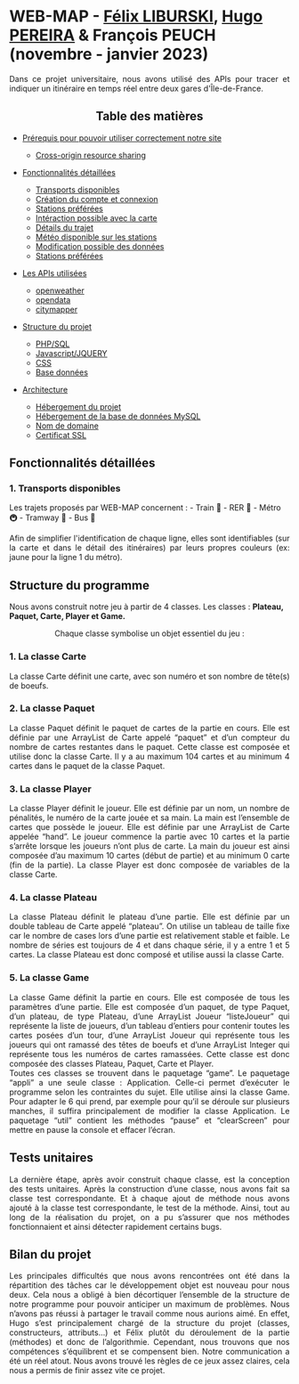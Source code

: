 # WEB-MAP - [Félix LIBURSKI](https://github.com/felixlbr), [Hugo PEREIRA](https://github.com/tigrou23) & François PEUCH (novembre - janvier 2023)
<div align="justify">
	Dans ce projet universitaire, nous avons utilisé des APIs pour tracer et indiquer un itinéraire en temps réel entre deux gares d'Île-de-France.</div>

## <center>Table des matières</center>
* [Prérequis pour pouvoir utiliser correctement notre site](#chapter1)
	* [Cross-origin resource sharing](#section1_1)

* [Fonctionnalités détaillées](#chapter2)
 	* [Transports disponibles](#section2_1)
 	* [Création du compte et connexion](#section2_2)
	* [Stations préférées](#section2_3)
	* [Intéraction possible avec la carte](#section2_4)
	* [Détails du trajet](#section2_5)
	* [Météo disponible sur les stations](#section2_6)
	* [Modification possible des données](#section2_7)
	* [Stations préférées](#section2_8)

* [Les APIs utilisées](#chapter3)
 	* [openweather](#section3_1)
	* [opendata](#section3_2)
	* [citymapper](#section3_3)

* [Structure du projet](#chapter4)
	* [PHP/SQL](#section4_1)
	* [Javascript/JQUERY](#section4_2)
	* [CSS](#section2_3)
	* [Base données](#section4_3)

* [Architecture](#chapter5)
	* [Hébergement du projet](#section5_1)
	* [Hébergement de la base de données MySQL](#section5_2)
	* [Nom de domaine](#section5_3)
	* [Certificat SSL](#section5_4)
	
## Fonctionnalités détaillées <a class="anchor" id="chapter2"></a>
### 1. Transports disponibles <a class="anchor" id="section2_1"></a>
Les trajets proposés par WEB-MAP concernent :
		- Train 🚅
		- RER 🚈
		- Métro 🚇
		- Tramway 🚃
		- Bus 🚎
<div align="justify">
Afin de simplifier l'identification de chaque ligne, elles sont identifiables (sur la carte et dans le détail des itinéraires) par leurs propres couleurs (ex: jaune pour la ligne 1 du métro).
</div>


## Structure du programme <a class="anchor" id="chapter2"></a>
Nous avons construit notre jeu à partir de 4 classes. Les classes : <strong>Plateau, Paquet, Carte, Player et Game.</strong>
<center>Chaque classe symbolise un objet essentiel du jeu :</center>

### 1. La classe Carte <a class="anchor" id="section2_1"></a>
<div align="justify">La classe Carte définit une carte, avec son numéro et son nombre de tête(s) de boeufs.</div>

### 2. La classe Paquet <a class="anchor" id="section2_2"></a>
<div align="justify">La classe Paquet définit le paquet de cartes de la partie en cours. Elle est définie par une ArrayList de Carte appelé “paquet” et d’un compteur du nombre de cartes restantes dans le paquet. Cette classe est composée et utilise donc la classe Carte. Il y a au maximum 104 cartes et au minimum 4 cartes dans le paquet de la classe Paquet.</div>

### 3. La classe Player <a class="anchor" id="section2_3"></a>
<div align="justify">La classe Player définit le joueur. Elle est définie par un nom, un nombre de pénalités, le numéro de la carte jouée et sa main. La main est l’ensemble de cartes que possède le joueur. Elle est définie par une ArrayList de Carte appelée “hand”. Le joueur commence la partie avec 10 cartes et la partie s’arrête lorsque les joueurs n’ont plus de carte. La
main du joueur est ainsi composée d’au maximum 10 cartes (début de partie) et au minimum 0 carte (fin de la partie). La classe Player est donc composée de variables de la classe Carte.</div>

### 4. La classe Plateau <a class="anchor" id="section2_4"></a>
<div align="justify">La classe Plateau définit le plateau d’une partie. Elle est définie par un double tableau de Carte appelé “plateau”. On utilise un tableau de taille fixe car le nombre de cases lors d’une partie est relativement stable et
faible. Le nombre de séries est toujours de 4 et dans chaque série, il y a entre 1 et 5 cartes. La classe Plateau est donc composé et utilise aussi la classe Carte.<div>

### 5. La classe Game <a class="anchor" id="section2_5"></a>
<div align="justify">La classe Game définit la partie en cours. Elle est composée de tous les paramètres d’une partie. Elle est composée d’un paquet, de type Paquet, d’un plateau, de type Plateau, d’une ArrayList Joueur “listeJoueur” qui représente la liste de joueurs, d’un tableau d’entiers pour contenir toutes les cartes posées d’un tour, d’une ArrayList Joueur qui représente tous les joueurs qui ont ramassé des têtes de boeufs et d’une ArrayList Integer qui représente tous les numéros de cartes ramassées. Cette classe est donc composée des classes Plateau, Paquet, Carte et Player.</div>

<div align="justify">Toutes ces classes se trouvent dans le paquetage “game”. Le paquetage “appli” a une seule classe : Application. Celle-ci permet d’exécuter le programme selon les contraintes du sujet. Elle utilise ainsi la classe Game. Pour adapter le 6 qui prend, par exemple pour qu’il se déroule sur plusieurs manches, il suffira principalement de modifier la classe Application. Le paquetage “util” contient les méthodes “pause” et “clearScreen” pour mettre en pause la console et effacer l’écran.</div>

## Tests unitaires <a class="anchor" id="chapter3"></a>
<div align="justify">La dernière étape, après avoir construit chaque classe, est la conception des tests unitaires. Après la construction d’une classe, nous avons fait sa classe test correspondante. Et à chaque ajout de méthode nous avons ajouté à la classe test correspondante, le test de la méthode. Ainsi, tout au long de la réalisation du projet, on a pu s’assurer que nos méthodes fonctionnaient et ainsi détecter rapidement certains bugs. </div>

## Bilan du projet<a class="anchor" id="chapter4">
<div align="justify">Les principales difficultés que nous avons rencontrées ont été dans la répartition des tâches car le développement objet est nouveau pour nous deux. Cela nous a obligé à bien décortiquer l’ensemble de la structure de notre
programme pour pouvoir anticiper un maximum de problèmes. Nous n’avons pas réussi à partager le travail comme nous aurions aimé. En effet, Hugo s’est principalement chargé de la structure du projet (classes, constructeurs, attributs…) et Félix plutôt du déroulement de la partie (méthodes) et donc de l’algorithmie. Cependant, nous trouvons que nos compétences s’équilibrent et se compensent bien. Notre communication a été un réel atout. Nous avons trouvé les règles de ce jeux assez claires, cela nous a permis de finir assez vite ce projet.</div>

